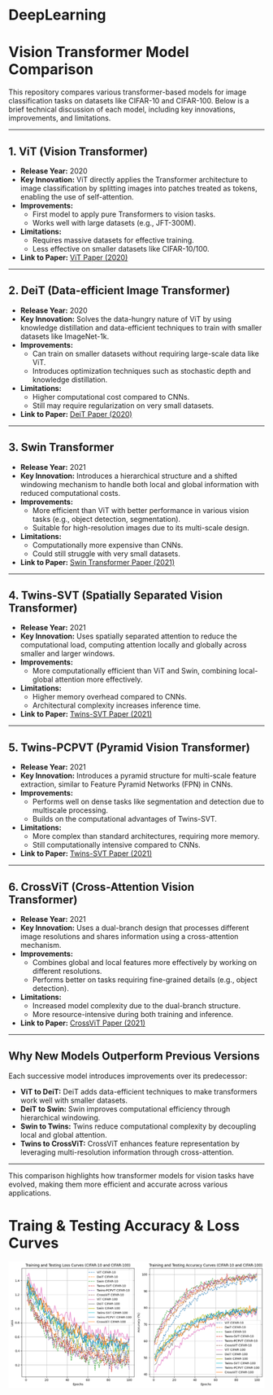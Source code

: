 # DeepLearning

# Vision Transformer Model Comparison

This repository compares various transformer-based models for image classification tasks on datasets like CIFAR-10 and CIFAR-100. Below is a brief technical discussion of each model, including key innovations, improvements, and limitations.

---

## 1. **ViT (Vision Transformer)**
- **Release Year:** 2020 
- **Key Innovation:** ViT directly applies the Transformer architecture to image classification by splitting images into patches treated as tokens, enabling the use of self-attention.
- **Improvements:**
  - First model to apply pure Transformers to vision tasks.
  - Works well with large datasets (e.g., JFT-300M).
- **Limitations:**
  - Requires massive datasets for effective training.
  - Less effective on smaller datasets like CIFAR-10/100.
- **Link to Paper:** [ViT Paper (2020)](https://arxiv.org/abs/2010.11929)

---

## 2. **DeiT (Data-efficient Image Transformer)**
- **Release Year:** 2020
- **Key Innovation:** Solves the data-hungry nature of ViT by using knowledge distillation and data-efficient techniques to train with smaller datasets like ImageNet-1k.
- **Improvements:**
  - Can train on smaller datasets without requiring large-scale data like ViT.
  - Introduces optimization techniques such as stochastic depth and knowledge distillation.
- **Limitations:**
  - Higher computational cost compared to CNNs.
  - Still may require regularization on very small datasets.
- **Link to Paper:** [DeiT Paper (2020)](https://arxiv.org/abs/2012.12877)

---

## 3. **Swin Transformer**
- **Release Year:** 2021
- **Key Innovation:** Introduces a hierarchical structure and a shifted windowing mechanism to handle both local and global information with reduced computational costs.
- **Improvements:**
  - More efficient than ViT with better performance in various vision tasks (e.g., object detection, segmentation).
  - Suitable for high-resolution images due to its multi-scale design.
- **Limitations:**
  - Computationally more expensive than CNNs.
  - Could still struggle with very small datasets.
- **Link to Paper:** [Swin Transformer Paper (2021)](https://arxiv.org/abs/2103.14030)

---

## 4. **Twins-SVT (Spatially Separated Vision Transformer)**
- **Release Year:** 2021
- **Key Innovation:** Uses spatially separated attention to reduce the computational load, computing attention locally and globally across smaller and larger windows.
- **Improvements:**
  - More computationally efficient than ViT and Swin, combining local-global attention more effectively.
- **Limitations:**
  - Higher memory overhead compared to CNNs.
  - Architectural complexity increases inference time.
- **Link to Paper:** [Twins-SVT Paper (2021)](https://arxiv.org/abs/2104.13840)

---

## 5. **Twins-PCPVT (Pyramid Vision Transformer)**
- **Release Year:** 2021
- **Key Innovation:** Introduces a pyramid structure for multi-scale feature extraction, similar to Feature Pyramid Networks (FPN) in CNNs.
- **Improvements:**
  - Performs well on dense tasks like segmentation and detection due to multiscale processing.
  - Builds on the computational advantages of Twins-SVT.
- **Limitations:**
  - More complex than standard architectures, requiring more memory.
  - Still computationally intensive compared to CNNs.
- **Link to Paper:** [Twins-SVT Paper (2021)](https://arxiv.org/abs/2104.13840)
---

## 6. **CrossViT (Cross-Attention Vision Transformer)**
- **Release Year:** 2021
- **Key Innovation:** Uses a dual-branch design that processes different image resolutions and shares information using a cross-attention mechanism.
- **Improvements:**
  - Combines global and local features more effectively by working on different resolutions.
  - Performs better on tasks requiring fine-grained details (e.g., object detection).
- **Limitations:**
  - Increased model complexity due to the dual-branch structure.
  - More resource-intensive during both training and inference.
- **Link to Paper:** [CrossViT Paper (2021)](https://arxiv.org/abs/2103.14899)

---

## Why New Models Outperform Previous Versions
Each successive model introduces improvements over its predecessor:
- **ViT to DeiT:** DeiT adds data-efficient techniques to make transformers work well with smaller datasets.
- **DeiT to Swin:** Swin improves computational efficiency through hierarchical windowing.
- **Swin to Twins:** Twins reduce computational complexity by decoupling local and global attention.
- **Twins to CrossViT:** CrossViT enhances feature representation by leveraging multi-resolution information through cross-attention.

---

This comparison highlights how transformer models for vision tasks have evolved, making them more efficient and accurate across various applications.



# Traing & Testing Accuracy & Loss Curves 
![Alt Text](graph.png)


